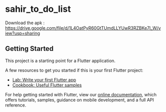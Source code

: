 # sahir_to_do_list

Download the apk :  https://drive.google.com/file/d/1L4OatPyR60GtTUmdLLYUwR3RZBKe7I_W/view?usp=sharing

## Getting Started

This project is a starting point for a Flutter application.

A few resources to get you started if this is your first Flutter project:

- [Lab: Write your first Flutter app](https://flutter.dev/docs/get-started/codelab)
- [Cookbook: Useful Flutter samples](https://flutter.dev/docs/cookbook)

For help getting started with Flutter, view our
[online documentation](https://flutter.dev/docs), which offers tutorials,
samples, guidance on mobile development, and a full API reference.
